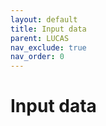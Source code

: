 ```yaml
---
layout: default
title: Input data
parent: LUCAS
nav_exclude: true
nav_order: 0
---
```


# Input data

